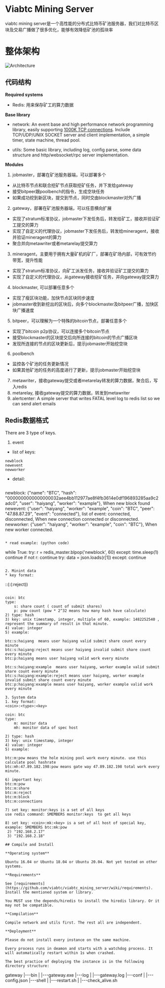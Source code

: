 # Viabtc Mining Server
viabtc mining server是一个高性能的分布式比特币矿池服务器，我们对比特币区块及交易广播做了很多优化，能够有效降低矿池的孤块率


# 整体架构
![Architecture](https://user-images.githubusercontent.com/36882284/112812184-639f6880-90af-11eb-8c0f-f5168d426848.jpg)

## 代码结构
**Required systems**
* Redis: 用来保存矿工的算力数据

**Base library**
* network: An event base and high performance network programming library, easily supporting [1000K TCP connections](http://www.kegel.com/c10k.html). Include TCP/UDP/UNIX SOCKET server and client implementation, a simple timer, state machine, thread pool. 

* utils: Some basic library, including log, config parse, some data structure and http/websocket/rpc server implementation.

**Modules**
1. jobmaster，部署在矿池服务器端，可以部署多个
  * 从比特币节点和联合挖矿节点获取挖矿任务，并下发给gateway
  * 接受bitpeer跟poolbench的指令，生成空块任务
  * 如果成功挖到新区块，提交到节点，同时交由blockmaster对外广播
2. gateway，部署在矿池服务器端，可以任意横向扩展
  * 实现了stratum标准协议，jobmaster下发任务后，转发给矿工，接收并验证矿工提交的算力
  * 实现了自定义的代理协议，jobmaster下发任务后，转发给mineragent，接收并验证mineragent的算力
  * 聚合并向metawriter或者metarelay提交算力
3. mineragent，主要用于拥有大量矿机的矿厂，部署在矿场内部，可有效节约带宽，提升性能
  * 实现了stratum标准协议，向矿工派发任务，接收并验证矿工提交的算力
  * 实现了自定义的代理协议，从gateway接收挖矿任务，并向gateway提交算力
4. blockmaster, 可以部署任意多个
  * 实现了瘦区块功能，加快节点区块同步速度
  * jobmaster收到新挖出的区块后，向多个blockmaster及bitpeer广播，加快区块广播速度
5. bitpeer，可以理解为一个特殊的bitcoin节点，部署任意多个
  * 实现了bitcoin p2p协议，可以连接多个bitcoin节点
  * 接受blockmaster的区块提交后向所连接的bitcoin的节点广播区块
  * 发现所连接的节点的区块更新后，提示jobmaster开始挖空块
6. poolbench
  * 监控各个矿池的任务更新情况
  * 如果其他矿池的任务的高度进行了更新，提示jobmaster开始挖空块
7. metawriter，接收gateway提交或者metarelay转发的算力数据，聚合后，写入redis
8. metarelay, 接收gateway提交的算力数据，转发到metawriter
9. alertcenter: A simple server that writes FATAL level log to redis list so we can send alert emails


## Redis数据格式
There are 3 type of keys.

1. event

* list of keys:
  
```
newblock
newevent
newworker
```

* detail:
  
  ```
newblock: {"name": "BTC", "hash": "0000000000000000032aee4bb112977ae8f4fb3614e0df196893285aa9c2adc0", "user": "haiyang", "worker": "example"}, When new block found
newevent: {"user": "haiyang", "worker": "example", "coin": "BTC", "peer": "47.88.87.29", "event": "connected"}, list of event: connected, disconnected, When new connection connected or disconnected.
newworker: {"user": "haiyang", "worker": "example", "coin": "BTC"}, When new worker connected.
```

* read example: (python code)

````
while True:
    try:
        r = redis_master.blpop('newblock', 60)
    except:
        time.sleep(1)
        continue
    if not r:
        continue
    try:
        data = json.loads(r[1])
    except:
        continue
```

2. Minint data
* key format:

```
<coin>:<type>:<user>(:<worker>(:reject))
```

coin: btc
type:
    s: share count ( count of submit shares)
    p: pow count (pow * 2^32 means how many hash have calculate)
2) type: hash
3) key: unix timestamp, integer, multiple of 60, example: 1482252540 , represent the summary of result in that minute.
4) value: integer
5) example:

btc:s:haiyang  means user haiyang valid submit share count every minute
btc:s:haiyang:reject means user haiyang invalid submit share count every minute
btc:p:haiyang means user haiyang valid work every minute

btc:s:haiyang:example  means user haiyang, worker example valid submit share count every minute
btc:s:haiyang:example:reject means user haiyang, worker example invalid submit share count every minute
btc:p:haiyang:example means user haiyang, worker example valid work every minute

3. System data
1. key format:
<coin>:<type>:<key>

coin: btc
type:
    m: monitor data
    mh: monitor data of spec host

2) type: hash
3) key: unix timestamp, integer
4) value: integer
5) example:

btc:m:pow means the hole mining pool work every minute. use this calculate pool hashrate
btc:mh:47.89.182.198:pow means gate way 47.89.182.198 total work every minute.

6) important key:
btc:m:pow
btc:m:share
btc:m:reject
btc:m:block
btc:m:connections

7) set key: monitor:keys is a set of all keys
use redis command: SMEMBERS monitor:keys  to get all keys

8) set key: <coin>:mk:<key> is a set of all host of special key,
example: SMEMBERS btc:mk:pow
 2) "192.168.2.17"
 3) "192.168.2.18"

## Compile and Install

**Operating system**

Ubuntu 16.04 or Ubuntu 18.04 or Ubuntu 20.04. Not yet tested on other systems.

**Requirements**

See [requirements](https://github.com/viabtc/viabtc_mining_server/wiki/requirements). Install the mentioned system or library.

You MUST use the depends/hiredis to install the hiredis library. Or it may not be compatible.

**Compilation**

Compile network and utils first. The rest all are independent.

**Deployment**

Please do not install every instance on the same machine.

Every process runs in deamon and starts with a watchdog process. It will automatically restart within 1s when crashed.

The best practice of deploying the instance is in the following directory structure:

```
gateway
|---bin
|   |---gateway.exe
|---log
|   |---gateway.log
|---conf
|   |---config.json
|---shell
|   |---restart.sh
|   |---check_alive.sh
